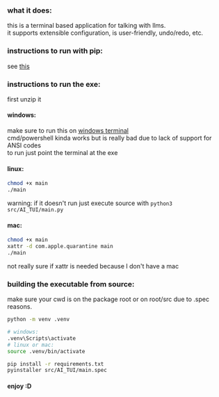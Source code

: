 
[//]: # "TODO: write a real readme or something"

### what it does:

this is a terminal based application for talking with llms.  
it supports extensible configuration, is user-friendly, undo/redo, etc.  

### instructions to run with pip:

see [this](https://pypi.org/project/AI-Terminal-UI/#description)


### instructions to run the exe:
  
first unzip it
  
#### windows:  
  
make sure to run this on [windows terminal](https://apps.microsoft.com/detail/9n0dx20hk701?)  
cmd/powershell kinda works but is really bad due to lack of support for ANSI codes  
to run just point the terminal at the exe  
  
#### linux:  
```bash
chmod +x main
./main
```
warning: if it doesn't run just execute source with `python3 src/AI_TUI/main.py`
  
#### mac:  
```bash
chmod +x main
xattr -d com.apple.quarantine main
./main
```  
not really sure if xattr is needed because I don't have a mac  

### building the executable from source:
  
make sure your cwd is on the package root or on root/src due to .spec reasons.
  
```bash
python -m venv .venv

# windows:
.venv\Scripts\activate
# linux or mac:
source .venv/bin/activate

pip install -r requirements.txt
pyinstaller src/AI_TUI/main.spec
```
  
#### enjoy :D  
